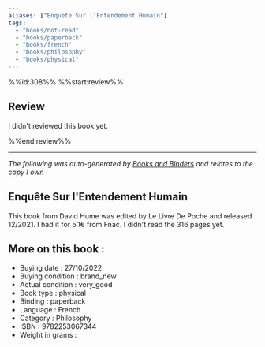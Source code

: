 ```yaml
---
aliases: ["Enquête Sur l'Entendement Humain"] 
tags: 
  - "books/not-read" 
  - "books/paperback" 
  - "books/french"
  - "books/philosophy"
  - "books/physical"
---
```

%%id:308%%
%%start:review%%
## Review
I didn't reviewed this book yet. 

%%end:review%%

---
_The following was auto-generated by [Books and Binders](Books%20and%20Binders.md) and relates to the copy I own_
## Enquête Sur l'Entendement Humain
This book from David Hume was edited by Le Livre De Poche and released 12/2021. I had it for 5.1€ from Fnac. I didn't read the 316 pages yet.

## More on this book :
- Buying date : 27/10/2022
- Buying condition : brand_new
- Actual condition : very_good
- Book type : physical
- Binding : paperback
- Language : French
- Category : Philosophy
- ISBN : 9782253067344
- Weight in grams : 
